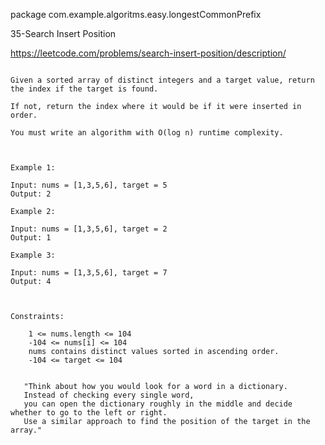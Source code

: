 package com.example.algoritms.easy.longestCommonPrefix

35-Search Insert Position

https://leetcode.com/problems/search-insert-position/description/

``` leetCode

Given a sorted array of distinct integers and a target value, return the index if the target is found.

If not, return the index where it would be if it were inserted in order.

You must write an algorithm with O(log n) runtime complexity.

 

Example 1:

Input: nums = [1,3,5,6], target = 5
Output: 2

Example 2:

Input: nums = [1,3,5,6], target = 2
Output: 1

Example 3:

Input: nums = [1,3,5,6], target = 7
Output: 4

 

Constraints:

    1 <= nums.length <= 104
    -104 <= nums[i] <= 104
    nums contains distinct values sorted in ascending order.
    -104 <= target <= 104


 ```

 ```guid
    "Think about how you would look for a word in a dictionary.
    Instead of checking every single word,
    you can open the dictionary roughly in the middle and decide whether to go to the left or right.
    Use a similar approach to find the position of the target in the array."
 ```